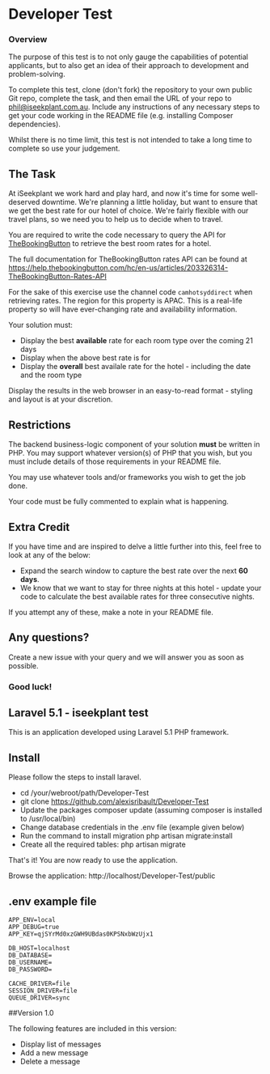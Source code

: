 # Developer Test

### Overview

The purpose of this test is to not only gauge the capabilities of potential applicants, but to also get an idea of their approach to development and problem-solving.

To complete this test, clone (don't fork) the repository to your own public Git repo, complete the task, and then email the URL of your repo to phil@iseekplant.com.au.  Include any instructions of any necessary steps to get your code working in the README file (e.g. installing Composer dependencies).

Whilst there is no time limit, this test is not intended to take a long time to complete so use your judgement.

## The Task

At iSeekplant we work hard and play hard, and now it's time for some well-deserved downtime.  We're planning a little holiday, but want to ensure that we get the best rate for our hotel of choice.  We're fairly flexible with our travel plans, so we need you to help us to decide when to travel.

You are required to write the code necessary to query the API for [TheBookingButton](http://www.siteminder.com/the-booking-button/) to retrieve the best room rates for a hotel.

The full documentation for TheBookingButton rates API can be found at https://help.thebookingbutton.com/hc/en-us/articles/203326314-TheBookingButton-Rates-API

For the sake of this exercise use the channel code `camhotsyddirect` when retrieving rates.  The region for this property is APAC.  This is a real-life property so will have ever-changing rate and availability information.

Your solution must:
* Display the best **available** rate for each room type over the coming 21 days
* Display when the above best rate is for
* Display the **overall** best availale rate for the hotel - including the date and the room type

Display the results in the web browser in an easy-to-read format - styling and layout is at your discretion.

## Restrictions

The backend business-logic component of your solution **must** be written in PHP.  You may support whatever version(s) of PHP that you wish, but you must include details of those requirements in your README file.

You may use whatever tools and/or frameworks you wish to get the job done.

Your code must be fully commented to explain what is happening.

## Extra Credit

If you have time and are inspired to delve a little further into this, feel free to look at any of the below:
* Expand the search window to capture the best rate over the next **60 days**.
* We know that we want to stay for three nights at this hotel - update your code to calculate the best available rates for three consecutive nights.

If you attempt any of these, make a note in your README file.

## Any questions?

Create a new issue with your query and we will answer you as soon as possible.

### Good luck!


## Laravel 5.1 - iseekplant test

This is an application developed using Laravel 5.1 PHP framework.

## Install

Please follow the steps to install laravel.

* cd /your/webroot/path/Developer-Test
* git clone https://github.com/alexisribault/Developer-Test
* Update the packages composer update (assuming composer is installed to /usr/local/bin)
* Change database credentials in the .env file (example given below)
* Run the command to install migration php artisan migrate:install
* Create all the required tables: php artisan migrate

That's it! You are now ready to use the application.

Browse the application: http://localhost/Developer-Test/public

## .env example file
```
APP_ENV=local
APP_DEBUG=true
APP_KEY=qjSYrMd0xzGWH9UBdas0KPSNxbWzUjx1

DB_HOST=localhost
DB_DATABASE=
DB_USERNAME=
DB_PASSWORD=

CACHE_DRIVER=file
SESSION_DRIVER=file
QUEUE_DRIVER=sync

```

##Version 1.0

The following features are included in this version:

* Display list of messages
* Add a new message
* Delete a message
